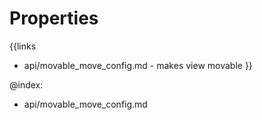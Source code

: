 
Properties
==========

{{links
- api/movable_move_config.md - makes view movable
}}

@index:
- api/movable_move_config.md

